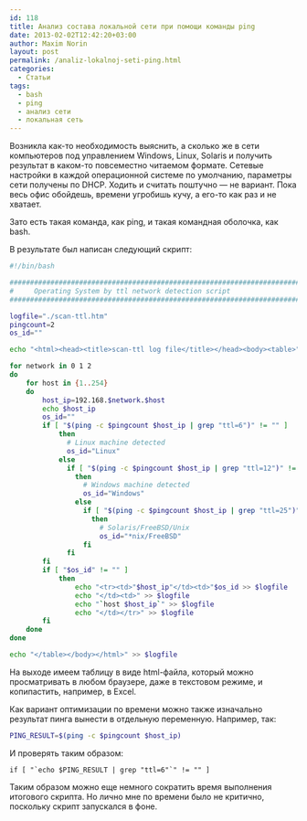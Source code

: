 ```yaml
---
id: 118
title: Анализ состава локальной сети при помощи команды ping
date: 2013-02-02T12:42:20+03:00
author: Maxim Norin
layout: post
permalink: /analiz-lokalnoj-seti-ping.html
categories:
  - Статьи
tags:
  - bash
  - ping
  - анализ сети
  - локальная сеть
---
```

Возникла как-то необходимость выяснить, а сколько же в сети компьютеров под управлением Windows, Linux, Solaris и получить результат в каком-то повсеместно читаемом формате.
Сетевые настройки в каждой операционной системе по умолчанию, параметры сети получены по DHCP.
Ходить и считать поштучно — не вариант. Пока весь офис обойдешь, времени угробишь кучу, а его-то как раз и не хватает.

Зато есть такая команда, как ping, и такая командная оболочка, как bash.
<!--more-->

В результате был написан следующий скрипт:
```bash
#!/bin/bash

########################################################################
#     Operating System by ttl network detection script
########################################################################

logfile="./scan-ttl.htm"
pingcount=2
os_id=""

echo "<html><head><title>scan-ttl log file</title></head><body><table>" > $logfile

for network in 0 1 2
do
    for host in {1..254}
    do
        host_ip=192.168.$network.$host
        echo $host_ip
        os_id=""
        if [ "$(ping -c $pingcount $host_ip | grep "ttl=6")" != "" ]
            then
              # Linux machine detected
              os_id="Linux"
            else
              if [ "$(ping -c $pingcount $host_ip | grep "ttl=12")" != "" ]
                then
                  # Windows machine detected
                  os_id="Windows"
                else
                  if [ "$(ping -c $pingcount $host_ip | grep "ttl=25")" != "" ]
                    then
                      # Solaris/FreeBSD/Unix
                      os_id="*nix/FreeBSD"
                  fi
              fi
        fi
        if [ "$os_id" != "" ]
            then
                echo "<tr><td>"$host_ip"</td><td>"$os_id >> $logfile
                echo "</td><td>" >> $logfile
                echo "`host $host_ip`" >> $logfile
                echo "</td></tr>" >> $logfile
        fi
    done
done

echo "</table></body></html>" >> $logfile
```
На выходе имеем таблицу в виде html-файла, который можно просматривать в любом браузере, даже в текстовом режиме, и копипастить, например, в Excel.

Как вариант оптимизации по времени можно также изначально результат пинга вынести в отдельную переменную. Например, так:
```bash
PING_RESULT=$(ping -c $pingcount $host_ip)
```
И проверять таким образом:
```
if [ "`echo $PING_RESULT | grep "ttl=6"`" != "" ]
```

Таким образом можно еще немного сократить время выполнения итогового скрипта.
Но лично мне по времени было не критично, поскольку скрипт запускался в фоне.
